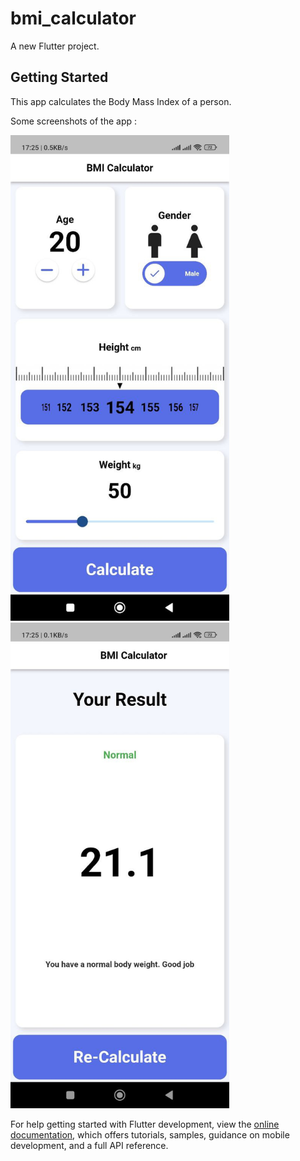 # bmi_calculator

A new Flutter project.

## Getting Started

This app calculates the Body Mass Index of a person.

Some screenshots of the app :

<!-- ![screenshot](images/Screenshots/scr1.jpeg)
![screenshot](images/Screenshots/scr2.jpeg) -->

<img src="images/Screenshots/scr1.jpeg" width="350" height="777" />


<img src="images/Screenshots/scr2.jpeg" width="350" height="777" />

For help getting started with Flutter development, view the
[online documentation](https://docs.flutter.dev/), which offers tutorials,
samples, guidance on mobile development, and a full API reference.
